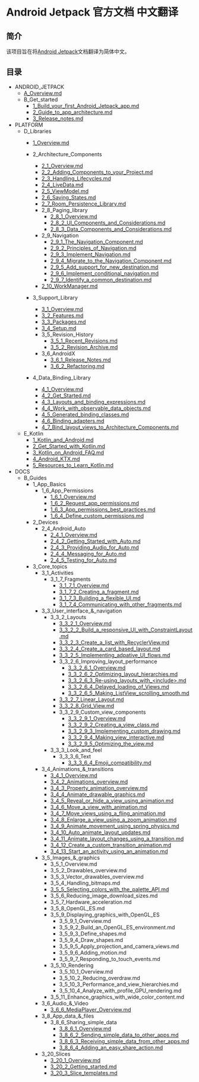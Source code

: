 # Android Jetpack 官方文档 中文翻译

## 简介
该项目旨在将[Android Jetpack](https://developer.android.google.cn/jetpack/)文档翻译为简体中文。

## 目录

- ANDROID_JETPACK
    - [A_Overview.md](https://github.com/Android-Jetpack-Chinese-Translation/android-jetpack-chinese-translation/blob/master/ANDROID_JETPACK/A_Overview.md)
    - B_Get_started
        - [1_Build_your_first_Android_Jetpack_app.md](https://github.com/Android-Jetpack-Chinese-Translation/android-jetpack-chinese-translation/blob/master/ANDROID_JETPACK/B_Get_started/1_Build_your_first_Android_Jetpack_app.md)
        - [2_Guide_to_app_architecture.md](https://github.com/Android-Jetpack-Chinese-Translation/android-jetpack-chinese-translation/blob/master/ANDROID_JETPACK/B_Get_started/2_Guide_to_app_architecture.md)
        - [3_Release_notes.md](https://github.com/Android-Jetpack-Chinese-Translation/android-jetpack-chinese-translation/blob/master/ANDROID_JETPACK/B_Get_started/3_Release_notes.md)
- PLATFORM
    - D_Libraries
        - [1_Overview.md](https://github.com/Android-Jetpack-Chinese-Translation/android-jetpack-chinese-translation/blob/master/PLATFORM/D_Libraries/1_Overview.md)
        - 2_Architecture_Components
            - [2_1_Overview.md](https://github.com/Android-Jetpack-Chinese-Translation/android-jetpack-chinese-translation/blob/master/PLATFORM/D_Libraries/2_Architecture_Components/2_1_Overview.md)
            - [2_2_Adding_Components_to_your_Project.md](https://github.com/Android-Jetpack-Chinese-Translation/android-jetpack-chinese-translation/blob/master/PLATFORM/D_Libraries/2_Architecture_Components/2_2_Adding_Components_to_your_Project.md)
            - [2_3_Handling_Lifecycles.md](https://github.com/Android-Jetpack-Chinese-Translation/android-jetpack-chinese-translation/blob/master/PLATFORM/D_Libraries/2_Architecture_Components/2_3_Handling_Lifecycles.md)
            - [2_4_LiveData.md](https://github.com/Android-Jetpack-Chinese-Translation/android-jetpack-chinese-translation/blob/master/PLATFORM/D_Libraries/2_Architecture_Components/2_4_LiveData.md)
            - [2_5_ViewModel.md](https://github.com/Android-Jetpack-Chinese-Translation/android-jetpack-chinese-translation/blob/master/PLATFORM/D_Libraries/2_Architecture_Components/2_5_ViewModel.md)
            - [2_6_Saving_States.md](https://github.com/Android-Jetpack-Chinese-Translation/android-jetpack-chinese-translation/blob/master/PLATFORM/D_Libraries/2_Architecture_Components/2_6_Saving_States.md)
            - [2_7_Room_Persistence_Library.md](https://github.com/Android-Jetpack-Chinese-Translation/android-jetpack-chinese-translation/blob/master/PLATFORM/D_Libraries/2_Architecture_Components/2_7_Room_Persistence_Library.md)
            - 2_8_Paging_library
                - [2_8_1_Overview.md](https://github.com/Android-Jetpack-Chinese-Translation/android-jetpack-chinese-translation/blob/master/PLATFORM/D_Libraries/2_Architecture_Components/2_8_Paging_library/2_8_1_Overview.md)
                - [2_8_2_UI_Components_and_Considerations.md](https://github.com/Android-Jetpack-Chinese-Translation/android-jetpack-chinese-translation/blob/master/PLATFORM/D_Libraries/2_Architecture_Components/2_8_Paging_library/2_8_2_UI_Components_and_Considerations.md)
                - [2_8_3_Data_Components_and_Considerations.md](https://github.com/Android-Jetpack-Chinese-Translation/android-jetpack-chinese-translation/blob/master/PLATFORM/D_Libraries/2_Architecture_Components/2_8_Paging_library/2_8_3_Data_Components_and_Considerations.md)
            - 2_9_Navigation
                - [2_9_1_The_Navigation_Component.md](https://github.com/Android-Jetpack-Chinese-Translation/android-jetpack-chinese-translation/blob/master/PLATFORM/D_Libraries/2_Architecture_Components/2_9_Navigation/2_9_1_The_Navigation_Component.md)
                - [2_9_2_Principles_of_Navigation.md](https://github.com/Android-Jetpack-Chinese-Translation/android-jetpack-chinese-translation/blob/master/PLATFORM/D_Libraries/2_Architecture_Components/2_9_2_Principles_of_Navigation.md)
                - [2_9_3_Implement_Navigation.md](https://github.com/Android-Jetpack-Chinese-Translation/android-jetpack-chinese-translation/blob/master/PLATFORM/D_Libraries/2_Architecture_Components/2_9_3_Implement_Navigation.md)
                - [2_9_4_Migrate_to_the_Navigation_Component.md](https://github.com/Android-Jetpack-Chinese-Translation/android-jetpack-chinese-translation/blob/master/PLATFORM/D_Libraries/2_Architecture_Components/2_9_4_Migrate_to_the_Navigation_Component.md)
                - [2_9_5_Add_support_for_new_destination.md](https://github.com/Android-Jetpack-Chinese-Translation/android-jetpack-chinese-translation/blob/master/PLATFORM/D_Libraries/2_Architecture_Components/2_9_5_Add_support_for_new_destination.md)
                - [2_9_6_Implement_conditional_navigation.md](https://github.com/Android-Jetpack-Chinese-Translation/android-jetpack-chinese-translation/blob/master/PLATFORM/D_Libraries/2_Architecture_Components/2_9_6_Implement_conditional_navigation)
                - [2_9_7_Identify_a_common_destination.md](https://github.com/Android-Jetpack-Chinese-Translation/android-jetpack-chinese-translation/blob/master/PLATFORM/D_Libraries/2_Architecture_Components/2_9_7_Identify_a_common_destination.md)
            - [2_10_WorkManager.md](https://github.com/Android-Jetpack-Chinese-Translation/android-jetpack-chinese-translation/blob/master/PLATFORM/D_Libraries/2_Architecture_Components/2_10_WorkManager.md)

        - 3_Support_Library
            - [3_1_Overview.md](https://github.com/Android-Jetpack-Chinese-Translation/android-jetpack-chinese-translation/blob/master/PLATFORM/D_Libraries/3_Support_Library/3_1_Overview.md)
            - [3_2_Features.md](https://github.com/Android-Jetpack-Chinese-Translation/android-jetpack-chinese-translation/blob/master/PLATFORM/D_Libraries/3_Support_Library/3_2_Features.md)
            - [3_3_Packages.md](https://github.com/Android-Jetpack-Chinese-Translation/android-jetpack-chinese-translation/blob/master/PLATFORM/D_Libraries/3_Support_Library/3_3_Packages.md)
            - [3_4_Setup.md](https://github.com/Android-Jetpack-Chinese-Translation/android-jetpack-chinese-translation/blob/master/PLATFORM/D_Libraries/3_Support_Library/3_4_Setup.md)
            - 3_5_Revision_History
                - [3_5_1_Recent_Revisions.md](https://github.com/Android-Jetpack-Chinese-Translation/android-jetpack-chinese-translation/blob/master/PLATFORM/D_Libraries/3_Support_Library/3_5_Revision_History/3_5_1_Recent_Revisions.md)
                - [3_5_2_Revision_Archive.md](https://github.com/Android-Jetpack-Chinese-Translation/android-jetpack-chinese-translation/blob/master/PLATFORM/D_Libraries/3_Support_Library/3_5_Revision_History/3_5_2_Revision_Archive.md)
            - 3_6_AndroidX
                - [3_6_1_Release_Notes.md](https://github.com/Android-Jetpack-Chinese-Translation/android-jetpack-chinese-translation/blob/master/PLATFORM/D_Libraries/3_Support_Library/3_6_AndroidX/3_6_1_Release_Notes.md)
                - [3_6_2_Refactoring.md](https://github.com/Android-Jetpack-Chinese-Translation/android-jetpack-chinese-translation/blob/master/PLATFORM/D_Libraries/3_Support_Library/3_6_AndroidX/3_6_2_Refactoring.md)
        - 4_Data_Binding_Library
            - [4_1_Overview.md](https://github.com/Android-Jetpack-Chinese-Translation/android-jetpack-chinese-translation/blob/master/PLATFORM/D_Libraries/4_Data_Binding_Library/4_1_Overview.md)
            - [4_2_Get_Started.md](https://github.com/Android-Jetpack-Chinese-Translation/android-jetpack-chinese-translation/blob/master/PLATFORM/D_Libraries/4_Data_Binding_Library/4_2_Get_Started.md)
            - [4_3_Layouts_and_binding_expressions.md](https://github.com/Android-Jetpack-Chinese-Translation/android-jetpack-chinese-translation/blob/master/PLATFORM/D_Libraries/4_Data_Binding_Library/4_3_Layouts_and_binding_expressions.md)
            - [4_4_Work_with_observable_data_objects.md](https://github.com/Android-Jetpack-Chinese-Translation/android-jetpack-chinese-translation/blob/master/PLATFORM/D_Libraries/4_Data_Binding_Library/4_4_Work_with_observable_data_objects.md)
            - [4_5_Generated_binding_classes.md](https://github.com/Android-Jetpack-Chinese-Translation/android-jetpack-chinese-translation/blob/master/PLATFORM/D_Libraries/4_Data_Binding_Library/4_5_Generated_binding_classes.md)
            - [4_6_Binding_adapters.md](https://github.com/Android-Jetpack-Chinese-Translation/android-jetpack-chinese-translation/blob/master/PLATFORM/D_Libraries/4_Data_Binding_Library/4_6_Binding_adapters.md)
            - [4_7_Bind_layout_views_to_Architecture_Components.md](https://github.com/Android-Jetpack-Chinese-Translation/android-jetpack-chinese-translation/blob/master/PLATFORM/D_Libraries/4_Data_Binding_Library/4_7_Bind_layout_views_to_Architecture_Components.md)
    - E_Kotlin
        - [1_Kotlin_and_Android.md](https://github.com/Android-Jetpack-Chinese-Translation/android-jetpack-chinese-translation/blob/master/PLATFORM/E_Kotlin/1_Kotlin_and_Android.md)
        - [2_Get_Started_with_Kotlin.md](https://github.com/Android-Jetpack-Chinese-Translation/android-jetpack-chinese-translation/blob/master/PLATFORM/E_Kotlin/2_Get_Started_with_Kotlin.md)
        - [3_Kotlin_on_Android_FAQ.md](https://github.com/Android-Jetpack-Chinese-Translation/android-jetpack-chinese-translation/blob/master/PLATFORM/E_Kotlin/3_Kotlin_on_Android_FAQ.md)
        - [4_Android_KTX.md](https://github.com/Android-Jetpack-Chinese-Translation/android-jetpack-chinese-translation/blob/master/PLATFORM/E_Kotlin/4_Android_KTX.md)
        - [5_Resources_to_Learn_Kotlin.md](https://github.com/Android-Jetpack-Chinese-Translation/android-jetpack-chinese-translation/blob/master/PLATFORM/E_Kotlin/5_Resources_to_Learn_Kotlin.md)
- DOCS
    - B_Guides
        - 1_App_Basics
            - 1_6_App_Permissions
                - [1_6_1_Overview.md](https://github.com/Android-Jetpack-Chinese-Translation/android-jetpack-chinese-translation/blob/master/DOCS/B_Guides/1_App_Basics/1_6_App_Permissions/1_6_1_Overview.md)
                - [1_6_2_Request_app_permissions.md](https://github.com/Android-Jetpack-Chinese-Translation/android-jetpack-chinese-translation/blob/master/DOCS/B_Guides/1_App_Basics/1_6_App_Permissions/1_6_2_Request_app_permissions.md)
                - [1_6_3_App_permissions_best_practices.md](https://github.com/Android-Jetpack-Chinese-Translation/android-jetpack-chinese-translation/blob/master/DOCS/B_Guides/1_App_Basics/1_6_App_Permissions/1_6_3_App_permissions_best_practices.md)
                - [1_6_4_Define_custom_permissions.md](https://github.com/Android-Jetpack-Chinese-Translation/android-jetpack-chinese-translation/blob/master/DOCS/B_Guides/1_App_Basics/1_6_App_Permissions/1_6_4_Define_custom_permissions.md)
        - 2_Devices
            - 2_4_Android_Auto
                - [2_4_1_Overview.md](https://github.com/Android-Jetpack-Chinese-Translation/android-jetpack-chinese-translation/blob/master/DOCS/B_Guides/2_Devices/2_4_Android_Auto/2_4_1_Overview.md)
                - [2_4_2_Getting_Started_with_Auto.md](https://github.com/Android-Jetpack-Chinese-Translation/android-jetpack-chinese-translation/blob/master/DOCS/B_Guides/2_Devices/2_4_Android_Auto/2_4_2_Getting_Started_with_Auto.md)
                - [2_4_3_Providing_Audio_for_Auto.md](https://github.com/Android-Jetpack-Chinese-Translation/android-jetpack-chinese-translation/blob/master/DOCS/B_Guides/2_Devices/2_4_Android_Auto/2_4_3_Providing_Audio_for_Auto.md)
                - [2_4_4_Messaging_for_Auto.md](https://github.com/Android-Jetpack-Chinese-Translation/android-jetpack-chinese-translation/blob/master/DOCS/B_Guides/2_Devices/2_4_Android_Auto/2_4_4_Messaging_for_Auto.md)
                - [2_4_5_Testing_for_Auto.md](https://github.com/Android-Jetpack-Chinese-Translation/android-jetpack-chinese-translation/blob/master/DOCS/B_Guides/2_Devices/2_4_Android_Auto/2_4_5_Testing_for_Auto.md)
        - 3_Core_topics
            - 3_1_Activities
                - 3_1_7_Fragments
                    - [3_1_7_1_Overview.md](https://github.com/Android-Jetpack-Chinese-Translation/android-jetpack-chinese-translation/blob/master/DOCS/B_Guides/3_Core_topics/3_1_Activities/3_1_7_Fragments/3_1_7_1_Overview.md)
                    - [3_1_7_2_Creating_a_fragment.md](https://github.com/Android-Jetpack-Chinese-Translation/android-jetpack-chinese-translation/blob/master/DOCS/B_Guides/3_Core_topics/3_1_Activities/3_1_7_Fragments/3_1_7_2_Creating_a_fragment.md)
                    - [3_1_7_3_Building_a_flexible_UI.md](https://github.com/Android-Jetpack-Chinese-Translation/android-jetpack-chinese-translation/blob/master/DOCS/B_Guides/3_Core_topics/3_1_Activities/3_1_7_Fragments/3_1_7_3_Building_a_flexible_UI.md)
                    - [3_1_7_4_Communicating_with_other_fragments.md](https://github.com/Android-Jetpack-Chinese-Translation/android-jetpack-chinese-translation/blob/master/DOCS/B_Guides/3_Core_topics/3_1_Activities/3_1_7_Fragments/3_1_7_4_Communicating_with_other_fragments.md)
            - 3_3_User_interface_&_navigation
                - 3_3_2_Layouts
                    - [3_3_2_1_Overview.md](https://github.com/Android-Jetpack-Chinese-Translation/android-jetpack-chinese-translation/blob/master/DOCS/B_Guides/3_Core_topics/3_3_User_interface_%26_navigation/3_3_2_Layouts/3_3_2_1_Overview.md)
                    - [3_3_2_2_Build_a_responsive_UI_with_ConstraintLayout.md](https://github.com/Android-Jetpack-Chinese-Translation/android-jetpack-chinese-translation/blob/master/DOCS/B_Guides/3_Core_topics/3_3_User_interface_%26_navigation/3_3_2_Layouts/3_3_2_2_Build_a_responsive_UI_with_ConstraintLayout.md)
                    - [3_3_2_3_Create_a_list_with_RecyclerView.md](https://github.com/Android-Jetpack-Chinese-Translation/android-jetpack-chinese-translation/blob/master/DOCS/B_Guides/3_Core_topics/3_3_User_interface_%26_navigation/3_3_2_Layouts/3_3_2_3_Create_a_list_with_RecyclerView.md)
                    - [3_3_2_4_Create_a_card_based_layout.md](https://github.com/Android-Jetpack-Chinese-Translation/android-jetpack-chinese-translation/blob/master/DOCS/B_Guides/3_Core_topics/3_3_User_interface_%26_navigation/3_3_2_Layouts/3_3_2_4_Create_a_card_based_layout.md)
                    - [3_3_2_5_Implementing_adpative_UI_flows.md](https://github.com/Android-Jetpack-Chinese-Translation/android-jetpack-chinese-translation/blob/master/DOCS/B_Guides/3_Core_topics/3_3_User_interface_%26_navigation/3_3_2_Layouts/3_3_2_5_Implementing_adpative_UI_flows.md)
                    - 3_3_2_6_Improving_layout_performance
                        - [3_3_2_6_1_Overview.md](https://github.com/Android-Jetpack-Chinese-Translation/android-jetpack-chinese-translation/blob/master/DOCS/B_Guides/3_Core_topics/3_3_User_interface_%26_navigation/3_3_2_Layouts/3_3_2_6_Improving_layout_performance/3_3_2_6_1_Overview.md)
                        - [3_3_2_6_2_Optimizing_layout_hierarchies.md](https://github.com/Android-Jetpack-Chinese-Translation/android-jetpack-chinese-translation/blob/master/DOCS/B_Guides/3_Core_topics/3_3_User_interface_%26_navigation/3_3_2_Layouts/3_3_2_6_Improving_layout_performance/3_3_2_6_2_Optimizing_layout_hierarchies.md)
                        - [3_3_2_6_3_Re-using_layouts_with_&lt;include&gt;.md](https://github.com/Android-Jetpack-Chinese-Translation/android-jetpack-chinese-translation/blob/master/DOCS/B_Guides/3_Core_topics/3_3_User_interface_%26_navigation/3_3_2_Layouts/3_3_2_6_Improving_layout_performance/3_3_2_6_3_Re-using_layouts_with_%3Cinclude%3E.md)
                        - [3_3_2_6_4_Delayed_loading_of_Views.md](https://github.com/Android-Jetpack-Chinese-Translation/android-jetpack-chinese-translation/blob/master/DOCS/B_Guides/3_Core_topics/3_3_User_interface_%26_navigation/3_3_2_Layouts/3_3_2_6_Improving_layout_performance/3_3_2_6_4_Delayed_loading_of_Views.md)
                        - [3_3_2_6_5_Making_ListView_scrolling_smooth.md](https://github.com/Android-Jetpack-Chinese-Translation/android-jetpack-chinese-translation/blob/master/DOCS/B_Guides/3_Core_topics/3_3_User_interface_%26_navigation/3_3_2_Layouts/3_3_2_6_Improving_layout_performance/3_3_2_6_5_Making_ListView_scrolling_smooth.md)
                    - [3_3_2_7_Linear_Layout.md](https://github.com/Android-Jetpack-Chinese-Translation/android-jetpack-chinese-translation/blob/master/DOCS/B_Guides/3_Core_topics/3_3_User_interface_%26_navigation/3_3_2_Layouts/3_3_2_7_Linear_Layout.md)
                    - [3_3_2_8_Grid_View.md](https://github.com/Android-Jetpack-Chinese-Translation/android-jetpack-chinese-translation/blob/master/DOCS/B_Guides/3_Core_topics/3_3_User_interface_%26_navigation/3_3_2_Layouts/3_3_2_8_Grid_View.md)
                    - 3_3_2_9_Custom_view_components
                        - [3_3_2_9_1_Overview.md](https://github.com/Android-Jetpack-Chinese-Translation/android-jetpack-chinese-translation/blob/master/DOCS/B_Guides/3_Core_topics/3_3_User_interface_%26_navigation/3_3_2_Layouts/3_3_2_9_Custom_view_components/3_3_2_9_1_Overview.md)
                        - [3_3_2_9_2_Creating_a_view_class.md](https://github.com/Android-Jetpack-Chinese-Translation/android-jetpack-chinese-translation/blob/master/DOCS/B_Guides/3_Core_topics/3_3_User_interface_%26_navigation/3_3_2_Layouts/3_3_2_9_Custom_view_components/3_3_2_9_2_Creating_a_view_class.md)
                        - [3_3_2_9_3_Implementing_custom_drawing.md](https://github.com/Android-Jetpack-Chinese-Translation/android-jetpack-chinese-translation/blob/master/DOCS/B_Guides/3_Core_topics/3_3_User_interface_%26_navigation/3_3_2_Layouts/3_3_2_9_Custom_view_components/)
                        - [3_3_2_9_4_Making_view_interactive.md](https://github.com/Android-Jetpack-Chinese-Translation/android-jetpack-chinese-translation/blob/master/DOCS/B_Guides/3_Core_topics/3_3_User_interface_%26_navigation/3_3_2_Layouts/3_3_2_9_Custom_view_components/3_3_2_9_4_Making_view_interactive.md)
                        - [3_3_2_9_5_Optimizing_the_view.md](https://github.com/Android-Jetpack-Chinese-Translation/android-jetpack-chinese-translation/blob/master/DOCS/B_Guides/3_Core_topics/3_3_User_interface_%26_navigation/3_3_2_Layouts/3_3_2_9_Custom_view_components/3_3_2_9_5_Optimizing_the_view.md)
                - 3_3_3_Look_and_feel
                    - 3_3_3_6_Text
                        - [3_3_3_6_4_Emoji_compatibility.md](https://github.com/Android-Jetpack-Chinese-Translation/android-jetpack-chinese-translation/blob/master/DOCS/B_Guides/3_Core_topics/3_3_User_interface_%26_navigation/3_3_3_Look_and_feel/3_3_3_6_Text/3_3_3_6_4_Emoji_compatibility.md)
            - 3_4_Animations_&_transitions
                - [3_4_1_Overview.md](https://github.com/Android-Jetpack-Chinese-Translation/android-jetpack-chinese-translation/blob/master/DOCS/B_Guides/3_Core_topics/3_4_Animations_%26_transitions/3_4_1_Overview.md)
                - [3_4_2_Animations_overview.md](https://github.com/Android-Jetpack-Chinese-Translation/android-jetpack-chinese-translation/blob/master/DOCS/B_Guides/3_Core_topics/3_4_Animations_%26_transitions/3_4_2_Animations_overview.md)
                - [3_4_3_Property_animation_overview.md](https://github.com/Android-Jetpack-Chinese-Translation/android-jetpack-chinese-translation/blob/master/DOCS/B_Guides/3_Core_topics/3_4_Animations_%26_transitions/3_4_3_Property_animation_overview.md)
                - [3_4_4_Animate_drawable_graphics.md](https://github.com/Android-Jetpack-Chinese-Translation/android-jetpack-chinese-translation/blob/master/DOCS/B_Guides/3_Core_topics/3_4_Animations_%26_transitions/3_4_4_Animate_drawable_graphics.md)
                - [3_4_5_Reveal_or_hide_a_view_using_animation.md](https://github.com/Android-Jetpack-Chinese-Translation/android-jetpack-chinese-translation/blob/master/DOCS/B_Guides/3_Core_topics/3_4_Animations_%26_transitions/3_4_5_Reveal_or_hide_a_view_using_animation.md)
                - [3_4_6_Move_a_view_with_animation.md](https://github.com/Android-Jetpack-Chinese-Translation/android-jetpack-chinese-translation/blob/master/DOCS/B_Guides/3_Core_topics/3_4_Animations_%26_transitions/3_4_6_Move_a_view_with_animation.md)
                - [3_4_7_Move_views_using_a_fling_animation.md](https://github.com/Android-Jetpack-Chinese-Translation/android-jetpack-chinese-translation/blob/master/DOCS/B_Guides/3_Core_topics/3_4_Animations_%26_transitions/3_4_7_Move_views_using_a_fling_animation.md)
                - [3_4_8_Enlarge_a_view_using_a_zoom_animation.md](https://github.com/Android-Jetpack-Chinese-Translation/android-jetpack-chinese-translation/blob/master/DOCS/B_Guides/3_Core_topics/3_4_Animations_%26_transitions/3_4_8_Enlarge_a_view_using_a_zoom_animation.md)
                - [3_4_9_Animate_movement_using_spring_physics.md](https://github.com/Android-Jetpack-Chinese-Translation/android-jetpack-chinese-translation/blob/master/DOCS/B_Guides/3_Core_topics/3_4_Animations_%26_transitions/3_4_9_Animate_movement_using_spring_physics.md)
                - [3_4_10_Auto_animate_layout_updates.md](https://github.com/Android-Jetpack-Chinese-Translation/android-jetpack-chinese-translation/blob/master/DOCS/B_Guides/3_Core_topics/3_4_Animations_%26_transitions/3_4_10_Auto_animate_layout_updates.md)
                - [3_4_11_Animate_layout_changes_using_a_transition.md](https://github.com/Android-Jetpack-Chinese-Translation/android-jetpack-chinese-translation/blob/master/DOCS/B_Guides/3_Core_topics/3_4_Animations_%26_transitions/3_4_11_Animate_layout_changes_using_a_transition.md)
                - [3_4_12_Create_a_custom_transition_animation.md](https://github.com/Android-Jetpack-Chinese-Translation/android-jetpack-chinese-translation/blob/master/DOCS/B_Guides/3_Core_topics/3_4_Animations_%26_transitions/3_4_12_Create_a_custom_transition_animation.md)
                - [3_4_13_Start_an_activity_using_an_animation.md](https://github.com/Android-Jetpack-Chinese-Translation/android-jetpack-chinese-translation/blob/master/DOCS/B_Guides/3_Core_topics/3_4_Animations_%26_transitions/3_4_13_Start_an_activity_using_an_animation.md)
            - 3_5_Images_&_graphics
                - 3_5_1_Overview.md
                - 3_5_2_Drawables_overview.md
                - 3_5_3_Vector_drawables_overview.md
                - 3_5_4_Handling_bitmaps.md
                - [3_5_5_Selecting_colors_with_the_palette_API.md](https://github.com/Android-Jetpack-Chinese-Translation/android-jetpack-chinese-translation/blob/master/DOCS/B_Guides/3_Core_topics/3_5_Images_%26_graphics/3_5_5_Selecting_colors_with_the_palette_API.md)
                - 3_5_6_Reducing_image_download_sizes.md
                - 3_5_7_Hardware_acceleration.md
                - 3_5_8_OpenGL_ES.md
                - 3_5_9_Displaying_graphics_with_OpenGL_ES
                    - 3_5_9_1_Overview.md
                    - 3_5_9_2_Build_an_OpenGL_ES_environment.md
                    - 3_5_9_3_Define_shapes.md
                    - 3_5_9_4_Draw_shapes.md
                    - 3_5_9_5_Apply_projection_and_camera_views.md
                    - 3_5_9_6_Adding_motion.md
                    - 3_5_9_7_Responding_to_touch_events.md
                - 3_5_10_Rendering
                    - 3_5_10_1_Overview.md
                    - 3_5_10_2_Reducing_overdraw.md
                    - 3_5_10_3_Performance_and_view_hierarchies.md
                    - 3_5_10_4_Analyze_with_profile_GPU_rendering.md
                - 3_5_11_Enhance_graphics_with_wide_color_content.md
            - 3_6_Audio_&_Video
                - [3_6_6_MediaPlayer_Overview.md](https://github.com/Android-Jetpack-Chinese-Translation/android-jetpack-chinese-translation/blob/master/DOCS/B_Guides/3_Core_topics/3_6_Audio_%26_Video/3_6_6_MediaPlayer_Overview.md)
            - 3_8_App_data_&_files
                - 3_8_6_Sharing_simple_data
                    - [3_8_6_1_Overview.md](https://github.com/Android-Jetpack-Chinese-Translation/android-jetpack-chinese-translation/blob/master/DOCS/B_Guides/3_Core_topics/3_8_App_data_%26_files/3_8_6_Sharing_simple_data/3_8_6_1_Overview.md)
                    - [3_8_6_2_Sending_simple_data_to_other_apps.md](https://github.com/Android-Jetpack-Chinese-Translation/android-jetpack-chinese-translation/blob/master/DOCS/B_Guides/3_Core_topics/3_8_App_data_%26_files/3_8_6_Sharing_simple_data/3_8_6_2_Sending_simple_data_to_other_apps.md)
                    - [3_8_6_3_Receiving_simple_data_from_other_apps.md](https://github.com/Android-Jetpack-Chinese-Translation/android-jetpack-chinese-translation/blob/master/DOCS/B_Guides/3_Core_topics/3_8_App_data_%26_files/3_8_6_Sharing_simple_data/3_8_6_3_Receiving_simple_data_from_other_apps.md)
                    - [3_8_6_4_Adding_an_easy_share_action.md](https://github.com/Android-Jetpack-Chinese-Translation/android-jetpack-chinese-translation/blob/master/DOCS/B_Guides/3_Core_topics/3_8_App_data_%26_files/3_8_6_Sharing_simple_data/3_8_6_4_Adding_an_easy_share_action)
            - 3_20_Slices
                - [3_20_1_Overview.md](https://github.com/Android-Jetpack-Chinese-Translation/android-jetpack-chinese-translation/blob/master/DOCS/B_Guides/3_Core_topics/3_20_Slices/3_20_1_Overview.md)
                - [3_20_2_Getting_started.md](https://github.com/Android-Jetpack-Chinese-Translation/android-jetpack-chinese-translation/blob/master/DOCS/B_Guides/3_Core_topics/3_20_Slices/3_20_2_Getting_started.md)
                - [3_20_3_Slice_templates.md](https://github.com/Android-Jetpack-Chinese-Translation/android-jetpack-chinese-translation/blob/master/DOCS/B_Guides/3_Core_topics/3_20_Slices/3_20_3_Slice_templates.md)



